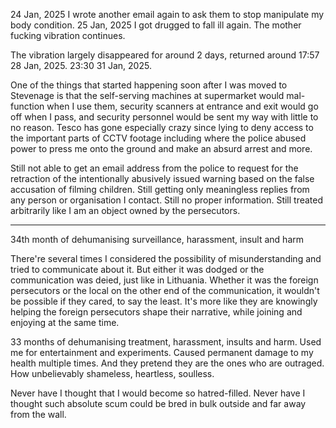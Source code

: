 24 Jan, 2025 I wrote another email again to ask them to stop manipulate my body condition. 25 Jan, 2025 I got drugged to fall ill again. The mother fucking vibration continues.

The vibration largely disappeared for around 2 days, returned around 17:57 28 Jan, 2025.
23:30 31 Jan, 2025.

One of the things that started happening soon after I was moved to Stevenage is that the self-serving machines at supermarket would mal-function when I use them, security scanners at entrance and exit would go off when I pass, and security personnel would be sent my way with little to no reason. Tesco has gone especially crazy since lying to deny access to the important parts of CCTV footage including where the police abused power to press me onto the ground and make an absurd arrest and more.

Still not able to get an email address from the police to request for the retraction of the intentionally abusively issued warning based on the false accusation of filming children. Still getting only meaningless replies from any person or organisation I contact. Still no proper information. Still treated arbitrarily like I am an object owned by the persecutors.

---

34th month of dehumanising surveillance, harassment, insult and harm

There're several times I considered the possibility of misunderstanding and tried to communicate about it. But either it was dodged or the communication was deied, just like in Lithuania.
Whether it was the foreign persecutors or the local on the other end of the communication, it wouldn't be possible if they cared, to say the least. It's more like they are knowingly helping the foreign persecutors shape their narrative, while joining and enjoying at the same time.

33 months of dehumanising treatment, harassment, insults and harm. Used me for entertainment and experiments. Caused permanent damage to my health multiple times. And they pretend they are the ones who are outraged. How unbelievably shameless, heartless, soulless.

Never have I thought that I would become so hatred-filled.
Never have I thought such absolute scum could be bred in bulk outside and far away from the wall.
